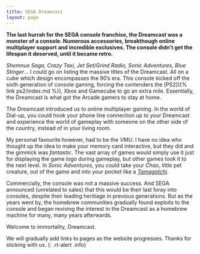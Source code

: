```yaml
---
title: SEGA Dreamcast
layout: page
---
```


**The last hurrah for the SEGA console franchise, the Dreamcast was a monster of a console. Numerous accessories, breakthough online multiplayer support and incredible exclusives. The console didn’t get the lifespan it deserved, until it became retro.**

_Shemnue Saga, Crazy Taxi, Jet Set/Grind Radio, Sonic Adventures, Blue Stinger_… I could go on listing the massive titles of the Dreamcast. All on a cube which design encompasses the 90’s era. This console kicked off the sixth generation of console gaming, forcing the contenders the [PS2]({% link ps2/index.md %}), Xbox and Gamecube to go an extra mile. Essentially, the Dreamcast is what got the Arcade gamers to stay at home.

The Dreamcast introduced us to online multiplayer gaming. In the world of Dial-up, you could hook your phone line connection up to your Dreamcast and experience the world of gameplay with someone on the other side of the country, instead of in your living room.

My personal favourite however, had to be the _VMU_. I have no idea who thought up the idea to make your memory card interactive, but they did and the gimmick was _fantastic_. The vast array of games would simply use it just for displaying the game logo during gameplay, but other games took it to the next level. In _Sonic Adventures_, you could take your _Chao_, little pet creature, out of the game and into your pocket like a [_Tamagotchi_](https://en.wikipedia.org/wiki/Tamagotchi).

Commercially, the console was not a massive success. And SEGA announced (unrelated to sales) that this would be their last foray into consoles, despite their leading heritiage in previous generations. But as the years went by, the homebrew communities gradually found exploits to the console and began reviving the interest in the Dreamcast as a homebrew machine for many, many years afterwards.

Welcome to immortality, Dreamcast.

We will gradually add links to pages as the website progresses. Thanks for sticking with us.
{: .rt-alert .info}
